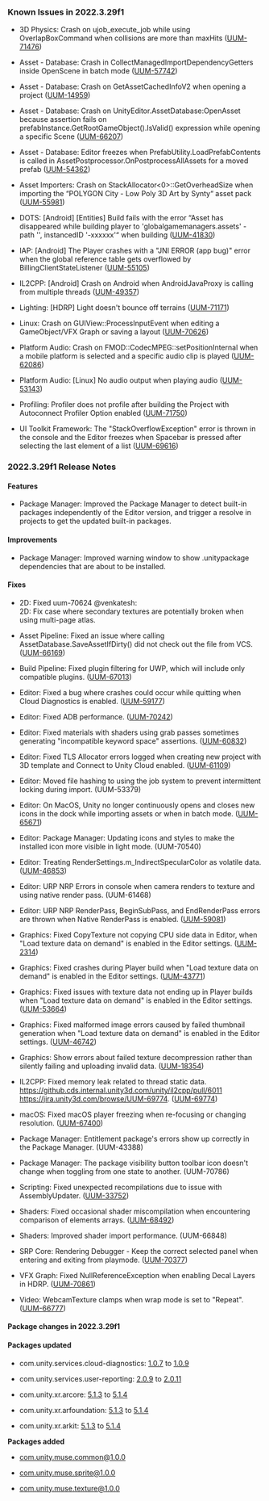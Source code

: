 ### Known Issues in 2022.3.29f1

- 3D Physics:  Crash on ujob_execute_job while using OverlapBoxCommand when collisions are more than maxHits
    ([UUM-71476](https://issuetracker.unity3d.com/issues/crash-on-ujob-execute-job-while-using-overlapboxcommand-when-collisions-are-more-than-maxhits))

- Asset - Database: Crash in CollectManagedImportDependencyGetters inside OpenScene in batch mode
    ([UUM-57742](https://issuetracker.unity3d.com/issues/crash-in-collectmanagedimportdependencygetters-inside-openscene-in-batch-mode))

- Asset - Database: Crash on GetAssetCachedInfoV2 when opening a project
    ([UUM-14959](https://issuetracker.unity3d.com/issues/crash-on-getassetcachedinfov2-when-opening-a-project))

- Asset - Database: Crash on UnityEditor.AssetDatabase:OpenAsset because assertion fails on prefabInstance.GetRootGameObject().IsValid() expression while opening a specific Scene
    ([UUM-66207](https://issuetracker.unity3d.com/issues/crash-on-unityeditor-dot-assetdatabase-openasset-because-assertion-fails-on-prefabinstance-dot-getrootgameobject-dot-isvalid-expression-while-opening-a-specific-scene))

- Asset - Database: Editor freezes when PrefabUtility.LoadPrefabContents is called in AssetPostprocessor.OnPostprocessAllAssets for a moved prefab
    ([UUM-54362](https://issuetracker.unity3d.com/issues/editor-freezes-when-prefabutility-dot-loadprefabcontents-is-called-in-assetpostprocessor-dot-onpostprocessallassets-for-a-moved-prefab))

- Asset Importers: Crash on StackAllocator<0>::GetOverheadSize when importing the “POLYGON City - Low Poly 3D Art by Synty“ asset pack
    ([UUM-55981](https://issuetracker.unity3d.com/issues/crash-on-stackallocator-getoverheadsize-when-importing-the-polygon-city-low-poly-3d-art-by-synty-asset-pack))

- DOTS: [Android] [Entities] Build fails with the error “Asset has disappeared while building player to 'globalgamemanagers.assets' - path '', instancedID '-xxxxxx'“ when building
    ([UUM-41830](https://issuetracker.unity3d.com/issues/android-entities-build-fails-with-the-error-asset-has-disappeared-while-building-player-to-globalgamemanagers-dot-assets-path-instancedid-xxxxxx-when-building))

- IAP: [Android] The Player crashes with a "JNI ERROR (app bug)" error when the global reference table gets overflowed by BillingClientStateListener
    ([UUM-55105](https://issuetracker.unity3d.com/issues/android-the-player-crashes-with-a-jni-error-app-bug-error-when-the-global-reference-table-gets-overflowed-by-billingclientstatelistener))

- IL2CPP: [Android] Crash on Android when AndroidJavaProxy is calling from multiple threads
    ([UUM-49357](https://issuetracker.unity3d.com/issues/android-crash-on-android-when-androidjavaproxy-is-calling-from-multiple-threads))

- Lighting: [HDRP] Light doesn't bounce off terrains
    ([UUM-71171](https://issuetracker.unity3d.com/issues/hdrp-light-doesnt-bounce-off-terrains))

- Linux:  Crash on GUIView::ProcessInputEvent when editing a GameObject/VFX Graph or saving a layout
    ([UUM-70626](https://issuetracker.unity3d.com/issues/linux-crash-on-guiview-processinputevent-when-editing-a-gameobject-slash-vfx-graph-or-saving-a-layout))

- Platform Audio: Crash on FMOD::CodecMPEG::setPositionInternal when a mobile platform is selected and a specific audio clip is played
    ([UUM-62086](https://issuetracker.unity3d.com/issues/crash-on-fmod-codecmpeg-setpositioninternal-when-a-mobile-platform-is-selected-and-a-specific-audio-clip-is-played))

- Platform Audio: [Linux] No audio output when playing audio
    ([UUM-53143](https://issuetracker.unity3d.com/issues/linux-no-audio-output-when-playing-audio))

- Profiling: Profiler does not profile after building the Project with Autoconnect Profiler Option enabled
    ([UUM-71750](https://issuetracker.unity3d.com/issues/profiler-does-not-profile-after-building-the-project-with-autoconnect-profiler-option-enabled))

- UI Toolkit Framework: The "StackOverflowException" error is thrown in the console and the Editor freezes when Spacebar is pressed after selecting the last element of a list
    ([UUM-69616](https://issuetracker.unity3d.com/issues/the-stackoverflowexception-error-is-thrown-in-the-console-and-the-editor-freezes-when-spacebar-is-pressed-after-selecting-the-last-element-of-a-list))




### 2022.3.29f1 Release Notes

#### Features

- Package Manager: Improved the Package Manager to detect built-in packages independently of the Editor version, and trigger a resolve in projects to get the updated built-in packages.



#### Improvements

- Package Manager: Improved warning window to show .unitypackage dependencies that are about to be installed.



#### Fixes

- 2D: Fixed uum-70624 @venkatesh:<br>
    2D: Fix case where secondary textures are potentially broken when using multi-page atlas.

- Asset Pipeline: Fixed an issue where calling AssetDatabase.SaveAssetIfDirty\(\) did not check out the file from VCS.
    ([UUM-66169](https://issuetracker.unity3d.com/issues/assetdatabase-dot-saveassetifdirty-does-not-automatically-check-out-assets))

- Build Pipeline: Fixed plugin filtering for UWP, which will include only compatible plugins.
    ([UUM-67013](https://issuetracker.unity3d.com/issues/dot-framework-plugin-is-mistakenly-treated-as-a-directory-when-building-for-universal-windows-platform))

- Editor: Fixed a bug where crashes could occur while quitting when Cloud Diagnostics is enabled.
    ([UUM-59177](https://issuetracker.unity3d.com/issues/player-crashes-on-debugstringtofilepostprocessedstacktrace-when-exiting-and-an-exception-is-thrown-with-cloud-diagnostics-activated))

- Editor: Fixed ADB performance.
    ([UUM-70242](https://issuetracker.unity3d.com/issues/adb-provider-is-really-slow))

- Editor: Fixed materials with shaders using grab passes sometimes generating "incompatible keyword space" assertions.
    ([UUM-60832](https://issuetracker.unity3d.com/issues/material-using-a-particle-standard-unlit-shader-with-rendering-mode-set-to-fade-additive-or-subtractive-causes-console-errors-to-be-thrown-when-the-editor-is-active))

- Editor: Fixed TLS Allocator errors logged when creating new project with 3D template and Connect to Unity Cloud enabled.
    ([UUM-61109](https://issuetracker.unity3d.com/issues/console-error-tls-allocator-alloc-temp-tls-underlying-allocator-alloc-temp-main-has-unfreed-allocations-size-37-with-warnings-and-messages-is-thrown-when-opening-a-new-project-for-the-first-time))

- Editor: Moved file hashing to using the job system to prevent intermittent locking during import.
    (UUM-53379)

- Editor: On MacOS, Unity no longer continuously opens and closes new icons in the dock while importing assets or when in batch mode.
    ([UUM-65671](https://issuetracker.unity3d.com/issues/macos-unity-continuously-opens-and-closes-new-icons-in-the-dock))

- Editor: Package Manager: Updating icons and styles to make the installed icon more visible in light mode.
    (UUM-70540)

- Editor: Treating RenderSettings.m_IndirectSpecularColor as volatile data.
    ([UUM-46853](https://issuetracker.unity3d.com/issues/m-indirectspecularcolor-changes-every-time-when-changes-are-made-to-the-scene))

- Editor: URP NRP Errors in console when camera renders to texture and using native render pass.
    (UUM-61468)

- Editor: URP NRP RenderPass, BeginSubPass, and EndRenderPass errors are thrown when Native RenderPass is enabled.
    ([UUM-59081](https://issuetracker.unity3d.com/issues/renderpass-beginsubpass-and-endrenderpass-errors-are-thrown-when-native-renderpass-is-enabled))

- Graphics: Fixed CopyTexture not copying CPU side data in Editor, when "Load texture data on demand" is enabled in the Editor settings.
    ([UUM-2314](https://issuetracker.unity3d.com/issues/texture3d-atlas-import-pipeline-3d-textures-are-corrupted-when-load-texture-data-on-demand-is-enabled))

- Graphics: Fixed crashes during Player build when "Load texture data on demand" is enabled in the Editor settings.
    ([UUM-43771](https://issuetracker.unity3d.com/issues/crash-on-serializedfile-writeobject-when-building-the-project-1))

- Graphics: Fixed issues with texture data not ending up in Player builds when "Load texture data on demand" is enabled in the Editor settings.
    ([UUM-53664](https://issuetracker.unity3d.com/issues/there-are-artifacts-in-the-build-when-load-texture-data-on-demand-is-enabled))

- Graphics: Fixed malformed image errors caused by failed thumbnail generation when "Load texture data on demand" is enabled in the Editor settings.
    ([UUM-46742](https://issuetracker.unity3d.com/issues/universal-rp-shader-graphs-throw-malformed-cached-image-errors-when-reimporting-all-assets))

- Graphics: Show errors about failed texture decompression rather than silently failing and uploading invalid data.
    ([UUM-18354](https://issuetracker.unity3d.com/issues/texturearray-asset-format-is-not-converted-causing-runtime-artifacts-on-non-mobile-platforms))

- IL2CPP: Fixed memory leak related to thread static data.<br>
    https://github.cds.internal.unity3d.com/unity/il2cpp/pull/6011<br>
    https://jira.unity3d.com/browse/UUM-69774.
    ([UUM-69774](https://issuetracker.unity3d.com/issues/android-memory-increases-continuously-after-calling-java-code-via-jni-bridge))

- macOS: Fixed macOS player freezing when re-focusing or changing resolution.
    ([UUM-67400](https://issuetracker.unity3d.com/issues/player-hangs-when-re-focusing-the-player-window-after-switching-to-a-window-that-covers-the-player-window))

- Package Manager: Entitlement package's errors show up correctly in the Package Manager.
    (UUM-43388)

- Package Manager: The package visibility button toolbar icon doesn't change when toggling from one state to another.
    (UUM-70786)

- Scripting: Fixed unexpected recompilations due to issue with AssemblyUpdater.
    ([UUM-33752](https://issuetracker.unity3d.com/issues/redundant-precompiled-assembly-changes-when-editor-prompts-for-updates))

- Shaders: Fixed occasional shader miscompilation when encountering comparison of elements arrays.
    ([UUM-68492](https://issuetracker.unity3d.com/issues/skybox-shader-is-magenta-when-using-the-editor-on-macos))

- Shaders: Improved shader import performance.
    (UUM-66848)

- SRP Core: Rendering Debugger - Keep the correct selected panel when entering and exiting from playmode.
    ([UUM-70377](https://issuetracker.unity3d.com/issues/rendering-debugger-currently-selected-menu-changes-when-entering-play-mode-and-more-menus-appear))

- VFX Graph: Fixed NullReferenceException when enabling Decal Layers in HDRP.
    ([UUM-70861](https://issuetracker.unity3d.com/issues/hdrp-continuous-nullreferenceexception-when-enabling-decal-layers-water-sample))

- Video: WebcamTexture clamps when wrap mode is set to "Repeat".
    ([UUM-66777](https://issuetracker.unity3d.com/issues/webcamtexture-clamps-when-wrap-mode-is-set-to-repeat))




#### Package changes in 2022.3.29f1

#### Packages updated

- com.unity.services.cloud-diagnostics: [1.0.7](https://docs.unity3d.com/Packages/com.unity.services.cloud-diagnostics@1.0//changelog/CHANGELOG.html) to [1.0.9](https://docs.unity3d.com/Packages/com.unity.services.cloud-diagnostics@1.0//changelog/CHANGELOG.html)

- com.unity.services.user-reporting: [2.0.9](https://docs.unity3d.com/Packages/com.unity.services.user-reporting@2.0//changelog/CHANGELOG.html) to [2.0.11](https://docs.unity3d.com/Packages/com.unity.services.user-reporting@2.0//changelog/CHANGELOG.html)

- com.unity.xr.arcore: [5.1.3](https://docs.unity3d.com/Packages/com.unity.xr.arcore@5.1//changelog/CHANGELOG.html) to [5.1.4](https://docs.unity3d.com/Packages/com.unity.xr.arcore@5.1//changelog/CHANGELOG.html)

- com.unity.xr.arfoundation: [5.1.3](https://docs.unity3d.com/Packages/com.unity.xr.arfoundation@5.1//changelog/CHANGELOG.html) to [5.1.4](https://docs.unity3d.com/Packages/com.unity.xr.arfoundation@5.1//changelog/CHANGELOG.html)

- com.unity.xr.arkit: [5.1.3](https://docs.unity3d.com/Packages/com.unity.xr.arkit@5.1//changelog/CHANGELOG.html) to [5.1.4](https://docs.unity3d.com/Packages/com.unity.xr.arkit@5.1//changelog/CHANGELOG.html)

**Packages added**

- [com.unity.muse.common@1.0.0](https://docs.unity3d.com/Packages/com.unity.muse.common@1.0//changelog/CHANGELOG.html)

- [com.unity.muse.sprite@1.0.0](https://docs.unity3d.com/Packages/com.unity.muse.sprite@1.0//changelog/CHANGELOG.html)

- [com.unity.muse.texture@1.0.0](https://docs.unity3d.com/Packages/com.unity.muse.texture@1.0//changelog/CHANGELOG.html)